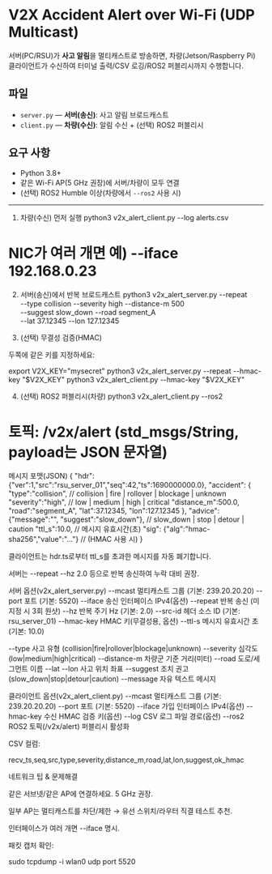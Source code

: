 # V2X Accident Alert over Wi-Fi (UDP Multicast)

서버(PC/RSU)가 **사고 알림**을 멀티캐스트로 방송하면, 차량(Jetson/Raspberry Pi) 클라이언트가 수신하여 터미널 출력/CSV 로깅/ROS2 퍼블리시까지 수행합니다.

## 파일
- `server.py` — **서버(송신)**: 사고 알림 브로드캐스트
- `client.py` — **차량(수신)**: 알림 수신 + (선택) ROS2 퍼블리시

## 요구 사항
- Python 3.8+
- 같은 Wi-Fi AP(5 GHz 권장)에 서버/차량이 모두 연결
- (선택) ROS2 Humble 이상(차량에서 `--ros2` 사용 시)

---

1) 차량(수신) 먼저 실행
python3 v2x_alert_client.py --log alerts.csv
# NIC가 여러 개면 예) --iface 192.168.0.23

2) 서버(송신)에서 반복 브로드캐스트
python3 v2x_alert_server.py --repeat \
  --type collision --severity high --distance-m 500 \
  --suggest slow_down --road segment_A \
  --lat 37.12345 --lon 127.12345

3) (선택) 무결성 검증(HMAC)

두쪽에 같은 키를 지정하세요:

export V2X_KEY="mysecret"
python3 v2x_alert_server.py --repeat --hmac-key "$V2X_KEY"
python3 v2x_alert_client.py --hmac-key "$V2X_KEY"

4) (선택) ROS2 퍼블리시(차량)
python3 v2x_alert_client.py --ros2
# 토픽: /v2x/alert (std_msgs/String, payload는 JSON 문자열)

메시지 포맷(JSON)
{
  "hdr": {"ver":1,"src":"rsu_server_01","seq":42,"ts":1690000000.0},
  "accident": {
    "type":"collision",        // collision | fire | rollover | blockage | unknown
    "severity":"high",         // low | medium | high | critical
    "distance_m":500.0,
    "road":"segment_A",
    "lat":37.12345, "lon":127.12345
  },
  "advice": {"message":"", "suggest":"slow_down"}, // slow_down | stop | detour | caution
  "ttl_s":10.0,                                     // 메시지 유효시간(초)
  "sig": {"alg":"hmac-sha256","value":"..."}        // (HMAC 사용 시)
}


클라이언트는 hdr.ts로부터 ttl_s를 초과한 메시지를 자동 폐기합니다.

서버는 --repeat --hz 2.0 등으로 반복 송신하여 누락 대비 권장.

서버 옵션(v2x_alert_server.py)
--mcast        멀티캐스트 그룹 (기본: 239.20.20.20)
--port         포트 (기본: 5520)
--iface        송신 인터페이스 IPv4(옵션)
--repeat       반복 송신 (미지정 시 3회 원샷)
--hz           반복 주기 Hz (기본: 2.0)
--src-id       헤더 소스 ID (기본: rsu_server_01)
--hmac-key     HMAC 키(무결성용, 옵션)
--ttl-s        메시지 유효시간 초 (기본: 10.0)

--type         사고 유형 (collision|fire|rollover|blockage|unknown)
--severity     심각도 (low|medium|high|critical)
--distance-m   차량군 기준 거리(미터)
--road         도로/세그먼트 이름
--lat --lon    사고 위치 좌표
--suggest      조치 권고 (slow_down|stop|detour|caution)
--message      자유 텍스트 메시지

클라이언트 옵션(v2x_alert_client.py)
--mcast        멀티캐스트 그룹 (기본: 239.20.20.20)
--port         포트 (기본: 5520)
--iface        가입 인터페이스 IPv4(옵션)
--hmac-key     수신 HMAC 검증 키(옵션)
--log          CSV 로그 파일 경로(옵션)
--ros2         ROS2 토픽(/v2x/alert) 퍼블리시 활성화


CSV 컬럼:

recv_ts,seq,src,type,severity,distance_m,road,lat,lon,suggest,ok_hmac


네트워크 팁 & 문제해결

같은 서브넷/같은 AP에 연결하세요. 5 GHz 권장.

일부 AP는 멀티캐스트를 차단/제한 → 유선 스위치/라우터 직결 테스트 추천.

인터페이스가 여러 개면 --iface 명시.

패킷 캡처 확인:

sudo tcpdump -i wlan0 udp port 5520


